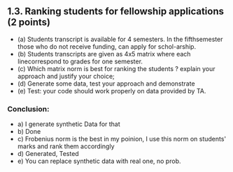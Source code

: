 ## 1.3.  Ranking students for fellowship applications (2 points)
* (a)  Students  transcript  is  available  for  4  semesters.    In  the  fifthsemester those who do not receive funding, can apply for schol-arship.
* (b)  Students transcripts are given as 4x5 matrix where each linecorrespond to grades for one semester.
* (c)  Which  matrix  norm  is  best  for  ranking  the  students  ?   explain your approach and justify your choice;
* (d)  Generate some data, test your approach and demonstrate
* (e)  Test:  your code should work properly on data provided by TA.

### Conclusion:

* a) I generate synthetic Data for that
* b) Done
* c) Frobenius norm is the best in my poinion, I use this norm on students' marks and rank them accordingly
* d) Generated, Tested
* e) You can replace synthetic data with real one, no prob.